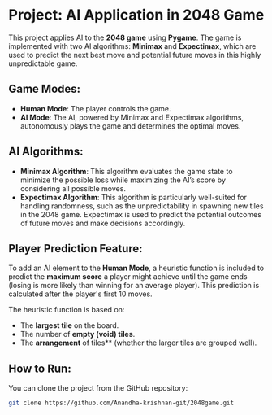 # Project: AI Application in 2048 Game

This project applies AI to the **2048 game** using **Pygame**. The game is implemented with two AI algorithms: **Minimax** and **Expectimax**, which are used to predict the next best move and potential future moves in this highly unpredictable game.

## Game Modes:
- **Human Mode**: The player controls the game.
- **AI Mode**: The AI, powered by Minimax and Expectimax algorithms, autonomously plays the game and determines the optimal moves.

## AI Algorithms:
- **Minimax Algorithm**: This algorithm evaluates the game state to minimize the possible loss while maximizing the AI’s score by considering all possible moves.
- **Expectimax Algorithm**: This algorithm is particularly well-suited for handling randomness, such as the unpredictability in spawning new tiles in the 2048 game. Expectimax is used to predict the potential outcomes of future moves and make decisions accordingly.

## Player Prediction Feature:
To add an AI element to the **Human Mode**, a heuristic function is included to predict the **maximum score** a player might achieve until the game ends (losing is more likely than winning for an average player). This prediction is calculated after the player's first 10 moves.

The heuristic function is based on:
- The **largest tile** on the board.
- The number of **empty (void) tiles**.
- The **arrangement** of tiles** (whether the larger tiles are grouped well).

## How to Run:
You can clone the project from the GitHub repository:

```bash
git clone https://github.com/Anandha-krishnan-git/2048game.git
